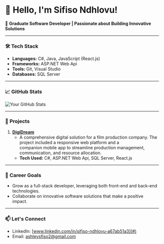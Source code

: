 # 👋 Hello, I'm Sifiso Ndhlovu!

🌟 **Graduate Software Developer | Passionate about Building Innovative Solutions**

---

### 🛠️ **Tech Stack**
- **Languages:** C#, Java, JavaScript (React.js)
- **Frameworks:** ASP.NET Web Api
- **Tools:** Git, Visual Studio
- **Databases:** SQL Server

---

### 📈 **GitHub Stats**
![Your GitHub Stats](https://github-readme-stats.vercel.app/api?username=yourusername&show_icons=true&theme=radical)

---

### 🚀 **Projects**
1. **[DigiDream](#)**
   - A comprehensive digital solution for a film production company. The project included a responsive web platform and a   
     companion mobile app to streamline production management, communication, and resource allocation.
   - **Tech Used:** C#, ASP.NET Web Api, SQL Server, React.js


---

### 🎯 **Career Goals**
- Grow as a full-stack developer, leveraging both front-end and back-end technologies.
- Collaborate on innovative software solutions that make a positive impact.

---

### 📫 **Let's Connect**
- LinkedIn: [www.linkedin.com/in/sifiso-ndhlovu-a67ab51a3](#)
- Email: [ashleysfiso2@gmail.com](#)
